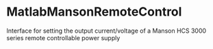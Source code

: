 # MatlabMansonRemoteControl
Interface for setting the output current/voltage of a Manson HCS 3000 series remote controllable power supply
